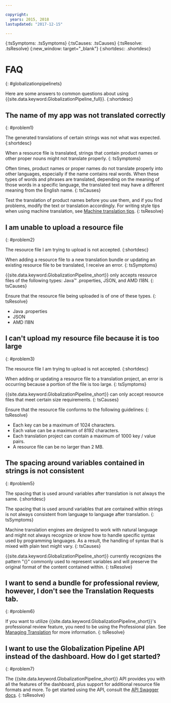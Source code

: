```yaml
---

copyright:
  years: 2015, 2018
lastupdated: "2017-12-15"

---
```


{:tsSymptoms: .tsSymptoms} 
{:tsCauses: .tsCauses} 
{:tsResolve: .tsResolve} 
{:new_window: target="_blank"}
{:shortdesc: .shortdesc}

# FAQ
{: #globalizationpipelinets}

Here are some answers to common questions about using {{site.data.keyword.GlobalizationPipeline_full}}. 
{:shortdesc}


## The name of my app was not translated correctly
{: #problem1}

The generated translations of certain strings was not what was expected.
{:shortdesc}

When a resource file is translated, strings that contain product names or other proper nouns might not translate properly.
{: tsSymptoms}

Often times, product names or proper names do not translate properly into other languages, especially if the name contains real words. When these types of words and phrases are translated, depending on the meaning of those words in a specific language, the translated text may have a different meaning from the English name.
{: tsCauses}

Test the translation of product names before you use them, and if you find problems, modify the text or translation accordingly. For writing style tips when using machine translation, see [Machine translation tips](./tips.html#globalizationpipeline_tips).
{: tsResolve}



## I am unable to upload a resource file
{: #problem2}

The resource file I am trying to upload is not accepted.
{:shortdesc}

When adding a resource file to a new translation bundle or updating an existing resource file to be translated, I receive an error.
{: tsSymptoms}

{{site.data.keyword.GlobalizationPipeline_short}} only accepts resource files of the following types: Java™ .properties, JSON, and AMD I18N.
{: tsCauses}

Ensure that the resource file being uploaded is of one of these types.
{: tsResolve}
* Java .properties
* JSON
* AMD I18N



## I can't upload my resource file because it is too large
{: #problem3}

The resource file I am trying to upload is not accepted.
{:shortdesc}

When adding or updating a resource file to a translation project, an error is occurring because a portion of the file is too large.
{: tsSymptoms}

{{site.data.keyword.GlobalizationPipeline_short}} can only accept resource files that meet certain size requirements.
{: tsCauses}

Ensure that the resource file conforms to the following guidelines:
{: tsResolve}
* Each key can be a maximum of 1024 characters.
* Each value can be a maximum of 8192 characters.
* Each translation project can contain a maximum of 1000 key / value pairs.
* A resource file can be no larger than 2 MB.



## The spacing around variables contained in strings is not consistent
{: #problem5}

The spacing that is used around variables after translation is not always the same.
{:shortdesc}

The spacing that is used around variables that are contained within strings is not always consistent from language to language after translation.
{: tsSymptoms}

Machine translation engines are designed to work with natural language and might not always recognize or know how to handle specific syntax used by programming languages. As a result, the handling of syntax that is mixed with plain text might vary.
{: tsCauses}

{{site.data.keyword.GlobalizationPipeline_short}} currently recognizes the pattern "{}" commonly used to represent variables and will preserve the original format of the content contained within.
{: tsResolve}


## I want to send a bundle for professional review, however, I don't see the Translation Requests tab.
{: #problem6}

If you want to utilize {{site.data.keyword.GlobalizationPipeline_short}}'s professional review feature, you need to be using the Professional plan. See [Managing Translation](https://console-regional.ng.bluemix.net/docs/services/GlobalizationPipeline/managetranslations.html) for more information.
{: tsResolve}

## I want to use the Globalization Pipeline API instead of the dashboard. How do I get started?
{: #problem7}

The {{site.data.keyword.GlobalizationPipeline_short}} API provides you with all the features of the dashboard, plus support for additional resource file formats and more. To get started using the API, consult the [API Swagger docs](https://gp-rest.ng.bluemix.net/translate/swagger/index.html).
{: tsResolve}
